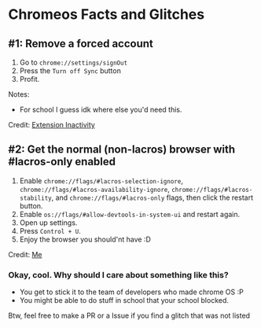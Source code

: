 # **Chromeos Facts and Glitches**
## #1: Remove a forced account
1. Go to `chrome://settings/signOut`
2. Press the `Turn off Sync` button
3. Profit.

Notes:
 - For school I guess idk where else you'd need this.

Credit: [Extension Inactivity](https://github.com/S-PScripts/chromebook-utilities/blob/main/Exploits/Extension%20Inactivity)

## #2: Get the normal (non-lacros) browser with #lacros-only enabled
1. Enable `chrome://flags/#lacros-selection-ignore`, `chrome://flags/#lacros-availability-ignore`, `chrome://flags/#lacros-stability`, and `chrome://flags/#lacros-only` flags, then click the restart button.
2. Enable `os://flags/#allow-devtools-in-system-ui` and restart again.
3. Open up settings.
4. Press `Control + U`.
5. Enjoy the browser you should'nt have :D

Credit: [Me](github.com/OddbyteWasTaken)

### Okay, cool. Why should I care about something like this?
- You get to stick it to the team of developers who made chrome OS :P
- You might be able to do stuff in school that your school blocked.

Btw, feel free to make a PR or a Issue if you find a glitch that was not listed
